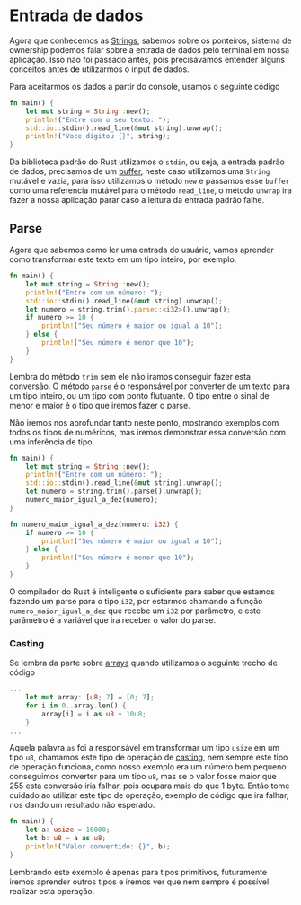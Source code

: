 # Entrada de dados

Agora que conhecemos as [Strings](./01-strings.md), sabemos sobre os ponteiros, sistema de ownership podemos falar sobre a entrada de dados pelo terminal em nossa aplicação. Isso não foi passado antes, pois precisávamos entender alguns conceitos antes de utilizarmos o input de dados.

Para aceitarmos os dados a partir do console, usamos o seguinte código

```rust
fn main() {
    let mut string = String::new();
    println!("Entre com o seu texto: ");
    std::io::stdin().read_line(&mut string).unwrap();
    println!("Voce digitou {}", string);
}
```

Da biblioteca padrão do Rust utilizamos o `stdin`, ou seja, a entrada padrão de dados, precisamos de um [buffer](https://en.wikipedia.org/wiki/Data_buffer), neste caso utilizamos uma `String` mutável e vazia, para isso utilizamos o método `new` e passamos esse `buffer` como uma referencia mutável para o método `read_line`, o método `unwrap` ira fazer a nossa aplicação parar caso a leitura da entrada padrão falhe.

## Parse

Agora que sabemos como ler uma entrada do usuário, vamos aprender como transformar este texto em um tipo inteiro, por exemplo.

```rust
fn main() {
    let mut string = String::new();
    println!("Entre com um número: ");
    std::io::stdin().read_line(&mut string).unwrap();
    let numero = string.trim().parse::<i32>().unwrap();
    if numero >= 10 {
        println!("Seu número é maior ou igual a 10");
    } else {
        println!("Seu número é menor que 10");
    }
}
```

Lembra do método `trim` sem ele não iramos conseguir fazer esta conversão. O método `parse` é o responsável por converter de um texto para um tipo inteiro, ou um tipo com ponto flutuante. O tipo entre o sinal de menor e maior é o tipo que iremos fazer o parse.

Não iremos nos aprofundar tanto neste ponto, mostrando exemplos com todos os tipos de numéricos, mas iremos demonstrar essa conversão com uma inferência de tipo.

```rust
fn main() {
    let mut string = String::new();
    println!("Entre com um número: ");
    std::io::stdin().read_line(&mut string).unwrap();
    let numero = string.trim().parse().unwrap();
    numero_maior_igual_a_dez(numero);
}

fn numero_maior_igual_a_dez(numero: i32) {
    if numero >= 10 {
        println!("Seu número é maior ou igual a 10");
    } else {
        println!("Seu número é menor que 10");
    }
}
```

O compilador do Rust é inteligente o suficiente para saber que estamos fazendo um parse para o tipo `i32`, por estarmos chamando a função `numero_maior_igual_a_dez` que recebe um `i32` por parâmetro, e este parâmetro é a variável que ira receber o valor do parse.

### Casting

Se lembra da parte sobre [arrays](../basic/09-arrays.md) quando utilizamos o seguinte trecho de código

```rust
...
    let mut array: [u8; 7] = [0; 7];
    for i in 0..array.len() {
        array[i] = i as u8 + 10u8;
    }
...
```

Aquela palavra `as` foi a responsável em transformar um tipo `usize` em um tipo `u8`, chamamos este tipo de operação de [casting](https://en.wikipedia.org/wiki/Type_conversion), nem sempre este tipo de operação funciona, como nosso exemplo era um número bem pequeno conseguimos converter para um tipo `u8`, mas se o valor fosse maior que 255 esta conversão iria falhar, pois ocupara mais do que 1 byte. Então tome cuidado ao utilizar este tipo de operação, exemplo de código que ira falhar, nos dando um resultado não esperado.

```rust
fn main() {
    let a: usize = 10000;
    let b: u8 = a as u8;
    println!("Valor convertido: {}", b);
}
```
Lembrando este exemplo é apenas para tipos primitivos, futuramente iremos aprender outros tipos e iremos ver que nem sempre é possível realizar esta operação.
